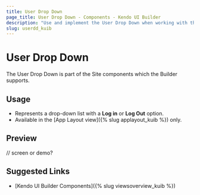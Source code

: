 ```yaml
---
title: User Drop Down
page_title: User Drop Down - Components - Kendo UI Builder
description: "Use and implement the User Drop Down when working with the Kendo UI Builder tool for creating and managing Angular and AngularJS-based web applications."
slug: userdd_kuib
---
```


# User Drop Down

The User Drop Down is part of the Site components which the Builder supports.

## Usage

* Represents a drop-down list with a **Log in** or **Log Out** option.
* Available in the [App Layout view]({% slug applayout_kuib %}) only.

## Preview

// screen or demo?

## Suggested Links

* [Kendo UI Builder Components]({% slug viewsoverview_kuib %})
